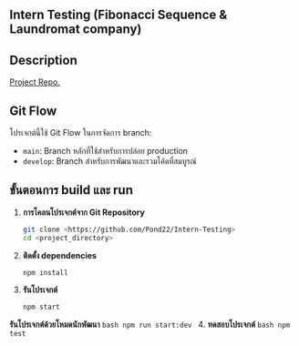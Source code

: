 ## Intern Testing (Fibonacci Sequence & Laundromat company)

## Description

[Project Repo.](https://github.com/Pond22/Intern-Testing)

## Git Flow

โปรเจกต์นี้ใช้ Git Flow ในการจัดการ branch:
- `main`: Branch หลักที่ใช้สำหรับการปล่อย production
- `develop`: Branch สำหรับการพัฒนาและรวมโค้ดที่สมบูรณ์


## ขั้นตอนการ build และ run

1. **การโคลนโปรเจกต์จาก Git Repository**
    ```bash
    git clone <https://github.com/Pond22/Intern-Testing>
    cd <project_directory>
    ```

2. **ติดตั้ง dependencies** 
    ```bash
    npm install
    ```

3. **รันโปรเจกต์** 
    ```bash
    npm start
    ```
  **รันโปรเจกต์ด้วยโหมดนักพัฒนา** 
    ```bash
    npm run start:dev
    ```
4. **ทดสอบโปรเจกต์**
    ```bash
    npm test
    ```


